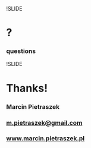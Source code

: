 !SLIDE

# ? #
### questions ###


!SLIDE

# Thanks! #

### Marcin Pietraszek ###
### m.pietraszek@gmail.com ###
### www.marcin.pietraszek.pl ###
